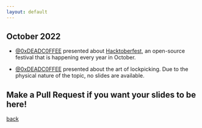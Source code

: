 ```yaml
---
layout: default
---
```


## October 2022

- [@0xDEADC0FFEE](https://twitter.com/0xDEADC0FFEE) presented about [Hacktoberfest](https://hacktoberfest.com/), an open-source festival that is happening every year in October.  
 
- [@0xDEADC0FFEE](https://twitter.com/0xDEADC0FFEE) presented about the art of lockpicking. Due to the physical nature of the topic, no slides are available.  


## Make a Pull Request if you want your slides to be here!

[back](/)